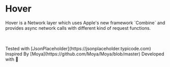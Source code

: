 # Hover
<p>Hover is a Network layer which uses Apple's new framework `Combine` and provides async network calls with different kind of request functions.</p>
<br>
<br>
Tested with [JsonPlaceholder](https://jsonplaceholder.typicode.com)<br>
Inspired By [Moya](https://github.com/Moya/Moya/blob/master) Developed with 🧡
